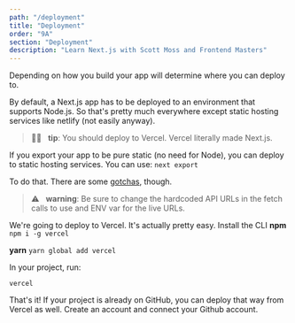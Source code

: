 ```yaml
---
path: "/deployment"
title: "Deployment"
order: "9A"
section: "Deployment"
description: "Learn Next.js with Scott Moss and Frontend Masters"
---
```


Depending on how you build your app will determine where you can deploy to.

By default, a Next.js app has to be deployed to an environment that supports Node.js. So that's pretty much everywhere except static hosting services like netlify (not easily anyway).

> 👍🏾 &nbsp;&nbsp;**tip**: You should deploy to Vercel. Vercel literally made Next.js.

If you export your app to be pure static (no need for Node), you can deploy to static hosting services. You can use:
`next export`

To do that. There are some [gotchas](https://nextjs.org/docs/advanced-features/static-html-export), though.

> ⚠️ &nbsp;&nbsp;**warning**: Be sure to change the hardcoded API URLs in the fetch calls to use and ENV var for the live URLs.

We're going to deploy to Vercel.
It's actually pretty easy. Install the CLI
**npm**
`npm i -g vercel`

**yarn**
`yarn global add vercel`

In your project, run:
```shell
vercel
```

That's it!
If your project is already on GitHub, you can deploy that way from Vercel as well. Create an account and connect your Github account.
